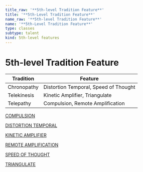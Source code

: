 ```yaml
---
title_raw: '**5th-level Tradition Feature**'
title: '**5th-Level Tradition Feature**'
name_raw: '**5th-level Tradition Feature**'
name: '**5th-Level Tradition Feature**'
type: classes
subtype: talent
kind: 5th-level features
---
```


# **5th-level Tradition Feature**

| Tradition   | Feature                               |
| ----------- | ------------------------------------- |
| Chronopathy | Distortion Temporal, Speed of Thought |
| Telekinesis | Kinetic Amplifier, Triangulate        |
| Telepathy   | Compulsion, Remote Amplification      |

[COMPULSION](./Compulsion.md)

[DISTORTION TEMPORAL](./Distortion%20Temporal.md)

[KINETIC AMPLIFIER](./Kinetic%20Amplifier.md)

[REMOTE AMPLIFICATION](./Remote%20Amplification.md)

[SPEED OF THOUGHT](./Speed%20Of%20Thought.md)

[TRIANGULATE](./Triangulate.md)
